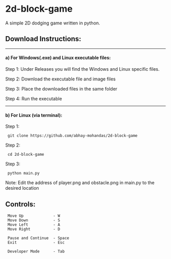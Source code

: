 # 2d-block-game

A simple 2D dodging game written in python.


## Download Instructions:

---
#### a) For Windows(.exe) and Linux executable files:

Step 1: Under Releases you will find the Windows and Linux specific files.

Step 2: Download the executable file and image files

Step 3: Place the downloaded files in the same folder

Step 4: Run the executable

---

#### b) For Linux (via terminal):

Step 1:

     git clone https://github.com/abhay-mohandas/2d-block-game
     
Step 2:

     cd 2d-block-game
     
Step 3:

     python main.py
           
Note: Edit the address of player.png and obstacle.png in main.py to the desired location

## Controls:
     
     Move Up             - W
     Move Down           - S
     Move Left           - A
     Move Right          - D
     
     Pause and Continue  - Space
     Exit                - Esc
     
     Developer Mode      - Tab
